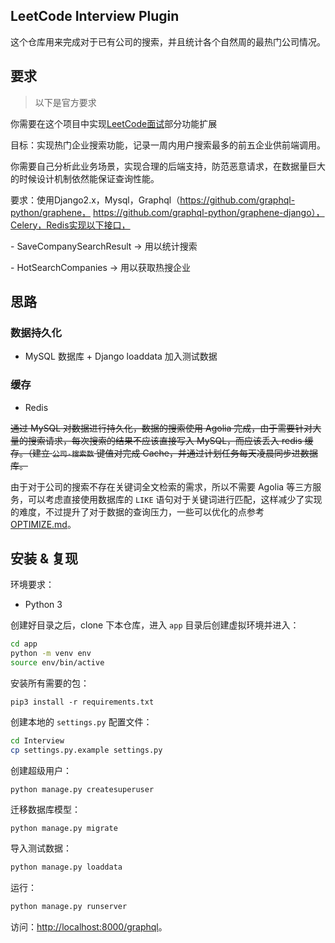 ## LeetCode Interview Plugin

这个仓库用来完成对于已有公司的搜索，并且统计各个自然周的最热门公司情况。

## 要求

> 以下是官方要求

你需要在这个项目中实现[LeetCode面试](https://leetcode-cn.com/interview)部分功能扩展

目标：实现热门企业搜索功能，记录一周内用户搜索最多的前五企业供前端调用。

你需要自己分析此业务场景，实现合理的后端支持，防范恶意请求，在数据量巨大的时候设计机制依然能保证查询性能。

要求：使用Django2.x，Mysql，Graphql（https://github.com/graphql-python/graphene， https://github.com/graphql-python/graphene-django），Celery，Redis实现以下接口，

\- SaveCompanySearchResult -> 用以统计搜索

\- HotSearchCompanies -> 用以获取热搜企业

## 思路

### 数据持久化

- MySQL 数据库 + Django loaddata 加入测试数据

### 缓存

- Redis

~~通过 MySQL 对数据进行持久化，数据的搜索使用 Agolia 完成，由于需要针对大量的搜索请求，每次搜索的结果不应该直接写入 MySQL，而应该丢入 redis 缓存。（建立 `公司-搜索数` 键值对完成 Cache，并通过计划任务每天凌晨同步进数据库。~~

由于对于公司的搜索不存在关键词全文检索的需求，所以不需要 Agolia 等三方服务，可以考虑直接使用数据库的 `LIKE` 语句对于关键词进行匹配，这样减少了实现的难度，不过提升了对于数据的查询压力，一些可以优化的点参考 [OPTIMIZE.md](./OPTIMIZE.md)。

## 安装 & 复现

环境要求：

* Python 3

创建好目录之后，clone 下本仓库，进入 `app` 目录后创建虚拟环境并进入：

```bash
cd app
python -m venv env
source env/bin/active
```

安装所有需要的包：

```
pip3 install -r requirements.txt
```

创建本地的 `settings.py` 配置文件：

```bash
cd Interview
cp settings.py.example settings.py
```

创建超级用户：

```
python manage.py createsuperuser
```

迁移数据库模型：

```
python manage.py migrate
```

导入测试数据：

```bash
python manage.py loaddata
```

运行：

```bash
python manage.py runserver
```

访问：[http://localhost:8000/graphql](http://localhost:8000/graphql)。